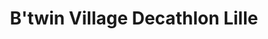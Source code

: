 ---
title: "B'twin Village Decathlon Lille"
url: /lille/btwin-village-decathlon-lille/
shop: Fahrrad
---